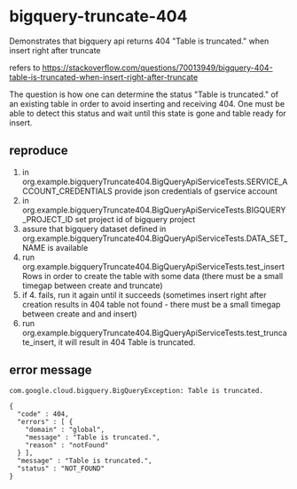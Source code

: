 # bigquery-truncate-404
Demonstrates that bigquery api returns 404 "Table is truncated." when insert right after truncate 

refers to https://stackoverflow.com/questions/70013949/bigquery-404-table-is-truncated-when-insert-right-after-truncate

The question is how one can determine the status "Table is truncated." of an existing table in order to avoid inserting and receiving 404. One must be able to detect this status and wait until this state is gone and table ready for insert.

## reproduce
1. in org.example.bigqueryTruncate404.BigQueryApiServiceTests.SERVICE_ACCOUNT_CREDENTIALS provide json credentials of gservice account
2. in org.example.bigqueryTruncate404.BigQueryApiServiceTests.BIGQUERY_PROJECT_ID set project id of bigquery project
3. assure that bigquery dataset defined in org.example.bigqueryTruncate404.BigQueryApiServiceTests.DATA_SET_NAME is available
4. run org.example.bigqueryTruncate404.BigQueryApiServiceTests.test_insertRows in order to create the table with some data (there must be a small timegap between create and truncate)
5. if 4. fails, run it again until it succeeds (sometimes insert right after creation results in 404 table not found - there must be a small timegap between create and and insert)
6. run org.example.bigqueryTruncate404.BigQueryApiServiceTests.test_truncate_insert, it will result in 404 Table is truncated.

## error message
```
com.google.cloud.bigquery.BigQueryException: Table is truncated.

{
  "code" : 404,
  "errors" : [ {
    "domain" : "global",
    "message" : "Table is truncated.",
    "reason" : "notFound"
  } ],
  "message" : "Table is truncated.",
  "status" : "NOT_FOUND"
}
```